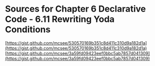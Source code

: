 # Sources for Chapter 6 Declarative Code - 6.11 Rewriting Yoda Conditions

[https://gist.github.com/mcsee/530570169b351c8d411c310d9a182d1a](https://gist.github.com/mcsee/530570169b351c8d411c310d9a182d1a)
[https://gist.github.com/mcsee/3a59fd09423eef0bbc5ab7857d041309](https://gist.github.com/mcsee/3a59fd09423eef0bbc5ab7857d041309)
